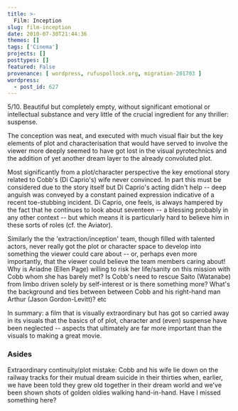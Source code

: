 ```yaml
---
title: >-
  Film: Inception
slug: film-inception
date: 2010-07-30T21:44:36
themes: []
tags: ['Cinema']
projects: []
posttypes: []
featured: False
provenance: [ wordpress, rufuspollock.org, migration-201703 ]
wordpress:
  - post_id: 627
---
```


5/10. Beautiful but completely empty, without significant emotional or intellectual substance and very little of the crucial ingredient for any thriller: suspense.

The conception was neat, and executed with much visual flair but the key elements of plot and characterisation that would have served to involve the viewer more deeply seemed to have got lost in the visual pyrotechnics and the addition of yet another dream layer to the already convoluted plot.

Most significantly from a plot/character perspective the key emotional story related to Cobb's (Di Caprio's) wife never convinced. In part this must be considered due to the story itself but Di Caprio's acting didn't help -- deep anguish was conveyed by a constant pained expression indicative of a recent toe-stubbing incident. Di Caprio, one feels, is always hampered by the fact that he continues to look about seventeen -- a blessing probably in any other context -- but which means it is particularly hard to believe him in these sorts of roles (cf. the Aviator).

Similarly the the 'extraction/inception' team, though filled with talented actors, never really got the plot or character space to develop into something the viewer could care about -- or, perhaps even more importantly, that the viewer could believe the team members caring about! Why is Ariadne (Ellen Page) willing to risk her life/sanity on this mission with Cobb whom she has barely met? Is Cobb's need to rescue Saito (Watanabe) from limbo driven solely by self-interest or is there something more? What's the background and ties between between Cobb and his right-hand man Arthur (Jason Gordon-Levitt)? etc

In summary: a film that is visually extraordinary but has got so carried away in its visuals that the basics of of plot, character and (even) suspense have been neglected -- aspects that ultimately are far more important than the visuals to making a great movie.

### Asides

Extraordinary continuity/plot mistake: Cobb and his wife lie down on the railway tracks for their mutual dream suicide in their thirties when, earlier, we have been told they grew old together in their dream world and we've been shown shots of golden oldies walking hand-in-hand. Have I missed something here?

